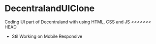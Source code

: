 # DecentralandUIClone
Coding UI part of Decentraland with using HTML, CSS and JS
<<<<<<< HEAD
- Stil Working on Mobile Responsive
